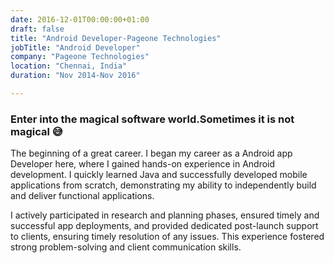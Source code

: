 ```yaml
---
date: 2016-12-01T00:00:00+01:00
draft: false
title: "Android Developer-Pageone Technologies"
jobTitle: "Android Developer"
company: "Pageone Technologies"
location: "Chennai, India"
duration: "Nov 2014-Nov 2016"

---
```

### Enter into the magical software world.Sometimes it is not magical 😅

The beginning of a great career. I began my career as a Android app Developer here, where I gained hands-on experience in Android development. I quickly learned Java and successfully developed mobile applications from scratch, demonstrating my ability to independently build and deliver functional applications.

I actively participated in research and planning phases, ensured timely and successful app deployments, and provided dedicated post-launch support to clients, ensuring timely resolution of any issues. This experience fostered strong problem-solving and client communication skills.